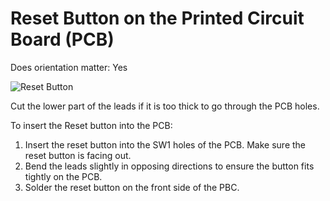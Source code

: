 # Reset Button on the Printed Circuit Board (PCB)

Does orientation matter: Yes

![Reset Button](https://github.com/tinusaur/guides/blob/master/docs/images/reset%20button.jpg)

Cut the lower part of the leads if it is too thick to go through the PCB holes.

To insert the Reset button into the PCB:

1. Insert the reset button into the SW1 holes of the PCB. Make sure the reset button is facing out.
2. Bend the leads slightly in opposing directions to ensure the button fits tightly on the PCB.
3. Solder the reset button on the front side of the PBC.
